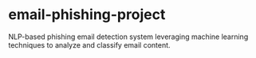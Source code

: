 # email-phishing-project
NLP-based phishing email detection system leveraging machine learning techniques to analyze and classify email content.
